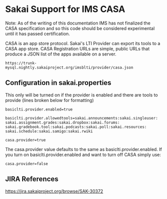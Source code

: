 
Sakai Support for IMS CASA
==========================

Note: As of the writing of this documentation IMS has not finalized the
CASA specification and so this code should be considered experimental
until it has passed certification.

CASA is an app store protocol.   Sakai's LTI Provider can export its tools
to a CASA app store.  CASA Registration URLs are simple, public URLs that
produce a JSON list of the apps available on a server.

    https://trunk-mysql.nightly.sakaiproject.org/imsblti/provider/casa.json

Configuration in sakai.properties
---------------------------------

This only will be turned on if the provider is enabled and there are tools to provide
(lines broken below for formatting)

    basiclti.provider.enabled=true

    basiclti.provider.allowedtools=sakai.announcements:sakai.singleuser:
    sakai.assignment.grades:sakai.dropbox:sakai.forums:
    sakai.gradebook.tool:sakai.podcasts:sakai.poll:sakai.resources:
    sakai.schedule:sakai.samigo:sakai.rwiki

    casa.provider=true

The casa.provider value defaults to the same as basiclti.provider.enabled.  If
you turn on basiclti.provider.enabled and want to turn off CASA simply use:

    casa.provider=false


JIRA References
---------------

https://jira.sakaiproject.org/browse/SAK-30372
